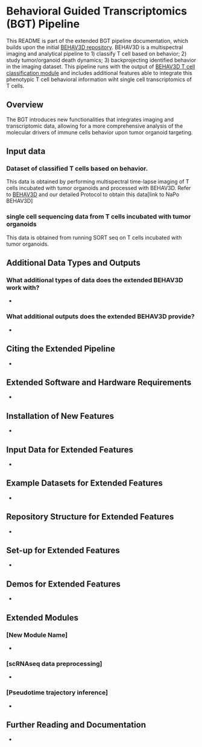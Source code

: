 # Behavioral Guided Transcriptomics (BGT) Pipeline

This README is part of the extended BGT pipeline documentation, which builds upon the initial [BEHAV3D repository](https://github.com/AlievaRios/BEHAV3D). BEHAV3D is a multispectral imaging and analytical pipeline to 1) classify T cell based on behavior; 2) study tumor/organoid death dynamics; 3) backprojecting identified behavior in the imaging dataset. This pipeline runs with the output of [BEHAV3D T cell classification module](https://github.com/AlievaRios/BEHAV3D?tab=readme-ov-file#2-t-cell-behavior-classification-module)  and includes additional features able to integrate this phenotypic T cell behavioral information wiht single cell transcriptomics of T cells. 

## Overview

The BGT introduces new functionalities that integrates imaging and transcriptomic data, allowing for a more comprehensive analysis of the molecular drivers of immune cells behavior upon tumor organoid targeting. 

## Input data

### Dataset of classified T cells based on behavior. 
This data is obtained by performing multispectral time-lapse imaging of T cells incubated with tumor organoids and processed with BEHAV3D. Refer to [BEHAV3D](https://github.com/AlievaRios/BEHAV3D) and our detailed Protocol to obtain this data[link to NaPo BEHAV3D] 
### single cell sequencing data from T cells incubated with tumor organoids
This data is obtained from running SORT seq on T cells incubated with tumor organoids.

## Additional Data Types and Outputs

### What additional types of data does the extended BEHAV3D work with?

- [//]: # (Commented instructions: Describe any new data types that the extended pipeline can process, such as additional imaging modalities or integration with other types of 'omics' data.)

### What additional outputs does the extended BEHAV3D provide?

- [//]: # (Commented instructions: List new outputs that the extended pipeline will generate, such as advanced visualizations, integration with genomic data, etc.)

## Citing the Extended Pipeline

- [//]: # (Commented instructions: Provide a reference format for users to cite the extended pipeline if it has been published or is available as a preprint.)

## Extended Software and Hardware Requirements

- [//]: # (Commented instructions: Mention any new software, hardware, or other system requirements that are specific to the extended pipeline.)

## Installation of New Features

- [//]: # (Commented instructions: Outline the steps for installing new components of the extended pipeline, including any additional libraries or dependencies.)

## Input Data for Extended Features

- [//]: # (Commented instructions: Explain how users should prepare and organize their data to make use of the new features in the extended pipeline.)

## Example Datasets for Extended Features

- [//]: # (Commented instructions: If applicable, provide links to example datasets that are specifically used for demonstrating the new features of the extended pipeline.)

## Repository Structure for Extended Features

- [//]: # (Commented instructions: Describe the organization of the repository, including where users can find scripts, configurations, and data related to the new features.)

## Set-up for Extended Features

- [//]: # (Commented instructions: Detail any additional setup or configuration steps required to use the new features.)

## Demos for Extended Features

- [//]: # (Commented instructions: If you have created demos to showcase the new features, provide instructions on how users can run these demos.)

## Extended Modules

### [New Module Name]

- [//]: # (Commented instructions: Provide a brief description of each new module, how to run it, and what outputs it generates.)

### [scRNAseq data preprocessing]

- [//]: # (Commented instructions: Provide a brief description of each new module, how to run it, and what outputs it generates. @Peter, put here your part and links to code uploaded in the scripts folder)

### [Pseudotime trajectory inference]

- [//]: # (Commented instructions: Provide a brief description of each new module, how to run it, and what outputs it generates. @Farid, put here your part and links to code uploaded in the scripts folder)
## Further Reading and Documentation

- [//]: # (Commented instructions: If there's further documentation, such as a wiki, or publications related to the extended features, provide links here.)


